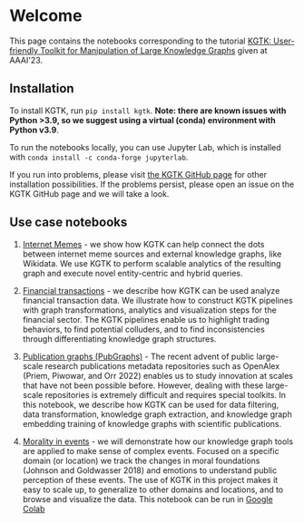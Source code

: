 # Welcome

This page contains the notebooks corresponding to the tutorial [KGTK: User-friendly Toolkit for Manipulation of Large Knowledge Graphs](https://usc-isi-i2.github.io/kgtk-tutorial-aaai-2023) given at AAAI'23.

## Installation

To install KGTK, run `pip install kgtk`. **Note: there are known issues with Python >3.9, so we suggest using a virtual (conda) environment with Python v3.9**.

To run the notebooks locally, you can use Jupyter Lab, which is installed with `conda install -c conda-forge jupyterlab`.

If you run into problems, please visit [the KGTK GitHub page](https://github.com/usc-isi-i2/kgtk) for other installation possibilities. If the problems persist, please open an issue on the KGTK GitHub page and we will take a look.

## Use case notebooks

1. [Internet Memes](https://github.com/usc-isi-i2/kgtk-aaai2023/blob/main/04-InternetMemes.ipynb) - we show how KGTK can help connect the dots between internet meme sources and external knowledge graphs, like Wikidata. We use KGTK to perform scalable analytics of the resulting graph and execute novel entity-centric and hybrid queries.

2. [Financial transactions](https://github.com/usc-isi-i2/kgtk-aaai2023/blob/main/02-FinancialTransactions.ipynb) - we describe how KGTK can be used analyze financial transaction data. We illustrate how to construct KGTK pipelines with graph transformations, analytics and visualization steps for the financial sector. The KGTK pipelines enable us to highlight trading behaviors, to find potential colluders, and to find inconsistencies through differentiating knowledge graph structures.

3. [Publication graphs (PubGraphs)](https://github.com/usc-isi-i2/kgtk-aaai2023/blob/main/01-PubGraph.ipynb) - The recent advent of public large-scale research publications metadata repositories such as OpenAlex (Priem, Piwowar, and Orr 2022) enables us to study innovation at scales that have not been possible before. However, dealing with these large-scale repositories is extremely difficult and requires special toolkits. In this notebook, we describe how KGTK can be used for data filtering, data transformation, knowledge graph extraction, and knowledge graph embedding training of knowledge graphs with scientific publications.

4. [Morality in events](https://github.com/usc-isi-i2/kgtk-aaai2023/blob/main/04-MoralityInEvents.ipynb) - we will demonstrate how our knowledge graph tools are applied to make sense of complex events. Focused on a specific domain (or location) we track the changes in moral foundations (Johnson and Goldwasser 2018) and emotions to understand public perception of these events. The use of KGTK in this project makes it easy to scale up, to generalize to other domains and locations, and to browse and visualize the data. This notebook can be run in [Google Colab](https://bit.ly/3XfNnkR)
